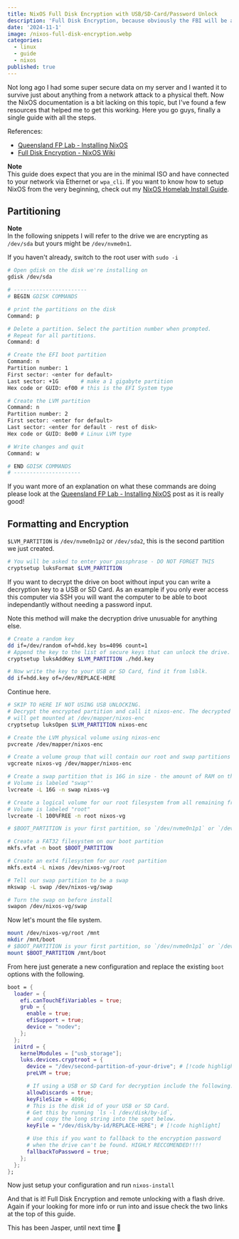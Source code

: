 ```yaml
---
title: NixOS Full Disk Encryption with USB/SD-Card/Password Unlock
description: 'Full Disk Encryption, because obviously the FBI will be attempting to break into your computers. Why else would you be encrypting your drive?'
date: '2024-11-1'
image: /nixos-full-disk-encryption.webp
categories:
  - linux
  - guide
  - nixos
published: true
---
```


Not long ago I had some super secure data on my server and I wanted it to survive just about anything from a network attack to a physical theft.
Now the NixOS documentation is a bit lacking on this topic, but I've found a few resources that helped me to get this working.
Here you go guys, finally a single guide with all the steps.

References:

- [Queensland FP Lab - Installing NixOS](https://qfpl.io/posts/installing-nixos/)
- [Full Disk Encryption - NixOS Wiki](https://wiki.nixos.org/wiki/Full_Disk_Encryption)

**Note**<br>
This guide does expect that you are in the minimal ISO and have connected to your network via Ethernet or `wpa_cli`.
If you want to know how to setup NixOS from the very beginning, check out my [NixOS Homelab Install Guide](/blog/nixos-homelab-the-install).

## Partitioning

**Note**<br>
In the following snippets I will refer to the drive we are encrypting as `/dev/sda` but yours might be `/dev/nvme0n1`.

If you haven't already, switch to the root user with `sudo -i`

```sh
# Open gdisk on the disk we're installing on
gdisk /dev/sda

# -----------------------
# BEGIN GDISK COMMANDS

# print the partitions on the disk
Command: p

# Delete a partition. Select the partition number when prompted.
# Repeat for all partitions.
Command: d

# Create the EFI boot partition
Command: n
Partition number: 1
First sector: <enter for default>
Last sector: +1G       # make a 1 gigabyte partition
Hex code or GUID: ef00 # this is the EFI System type

# Create the LVM partition
Command: n
Partition number: 2
First sector: <enter for default>
Last sector: <enter for default - rest of disk>
Hex code or GUID: 8e00 # Linux LVM type

# Write changes and quit
Command: w

# END GDISK COMMANDS
# ---------------------
```

If you want more of an explanation on what these commands are doing please look at the [Queensland FP Lab - Installing NixOS](https://qfpl.io/posts/installing-nixos/) post as it is really good!

## Formatting and Encryption

`$LVM_PARTITION` is `/dev/nvme0n1p2` or `/dev/sda2`, this is the second partition we just created.

```sh
# You will be asked to enter your passphrase - DO NOT FORGET THIS
cryptsetup luksFormat $LVM_PARTITION
```

If you want to decrypt the drive on boot without input you can write a decryption key to a USB or SD Card.
As an example if you only ever access this computer via SSH you will want the computer to be able to boot independantly without needing a password input.

Note this method will make the decryption drive unusuable for anything else.

```sh
# Create a random key
dd if=/dev/random of=hdd.key bs=4096 count=1
# Append the key to the list of secure keys that can unlock the drive.
cryptsetup luksAddKey $LVM_PARTITION ./hdd.key

# Now write the key to your USB or SD Card, find it from lsblk.
dd if=hdd.key of=/dev/REPLACE-HERE
```

Continue here.

```sh
# SKIP TO HERE IF NOT USING USB UNLOCKING.
# Decrypt the encrypted partition and call it nixos-enc. The decrypted partition
# will get mounted at /dev/mapper/nixos-enc
cryptsetup luksOpen $LVM_PARTITION nixos-enc
```

```sh
# Create the LVM physical volume using nixos-enc
pvcreate /dev/mapper/nixos-enc

# Create a volume group that will contain our root and swap partitions
vgcreate nixos-vg /dev/mapper/nixos-enc

# Create a swap partition that is 16G in size - the amount of RAM on this machine
# Volume is labeled "swap"'
lvcreate -L 16G -n swap nixos-vg

# Create a logical volume for our root filesystem from all remaining free space.
# Volume is labeled "root"
lvcreate -l 100%FREE -n root nixos-vg

# $BOOT_PARTITION is your first partition, so `/dev/nvme0n1p1` or `/dev/sda1`

# Create a FAT32 filesystem on our boot partition
mkfs.vfat -n boot $BOOT_PARTITION

# Create an ext4 filesystem for our root partition
mkfs.ext4 -L nixos /dev/nixos-vg/root

# Tell our swap partition to be a swap
mkswap -L swap /dev/nixos-vg/swap

# Turn the swap on before install
swapon /dev/nixos-vg/swap
```

Now let's mount the file system.

```sh
mount /dev/nixos-vg/root /mnt
mkdir /mnt/boot
# $BOOT_PARTITION is your first partition, so `/dev/nvme0n1p1` or `/dev/sda1`
mount $BOOT_PARTITION /mnt/boot
```

From here just generate a new configuration and replace the existing `boot` options with the following.

```nix
boot = {
  loader = {
    efi.canTouchEfiVariables = true;
    grub = {
      enable = true;
      efiSupport = true;
      device = "nodev";
    };
  };
  initrd = {
    kernelModules = ["usb_storage"];
    luks.devices.cryptroot = {
      device = "/dev/second-partition-of-your-drive"; # [!code highlight]
      preLVM = true;

      # If using a USB or SD Card for decryption include the following.
      allowDiscards = true;
      keyFileSize = 4096;
      # This is the disk id of your USB or SD Card.
      # Get this by running `ls -l /dev/disk/by-id`,
      # and copy the long string into the spot below.
      keyFile = "/dev/disk/by-id/REPLACE-HERE"; # [!code highlight]

      # Use this if you want to fallback to the encryption password
      # when the drive can't be found. HIGHLY RECCOMENDED!!!!
      fallbackToPassword = true;
    };
  };
};
```

Now just setup your configuration and run `nixos-install`

And that is it! Full Disk Encryption and remote unlocking with a flash drive.
Again if your looking for more info or run into and issue check the two links at the top of this guide.

This has been Jasper, until next time 👋
